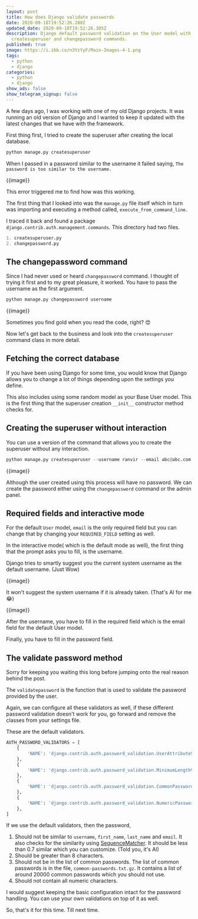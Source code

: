 ```yaml
---
layout: post
title: How does Django validate passwords
date: 2020-09-18T19:52:26.288Z
updated_date: 2020-09-18T19:52:26.305Z
description: Django default password validation on the User model with
  createsuperuser and changepassword commands.
published: true
image: https://i.ibb.co/n3YzYyF/Main-Images-4-1.png
tags:
  - python
  - django
categories:
  - python
  - django
show_ads: false
show_telegram_signup: false
---
```

A few days ago, I was working with one of my old Django projects. It was running an old version of Django and I wanted to keep it updated with the latest changes that we have with the framework.

First thing first, I tried to create the superuser after creating the local database.

```python
python manage.py createsuperuser
```

When I passed in a password similar to the username it failed saying, `The password is too similar to the username.`

{{image}}

This error triggered me to find how was this working.

The first thing that I looked into was the `manage.py` file itself which in turn was importing and executing a method called, `execute_from_command_line`.

I traced it back and found a package `django.contrib.auth.management.commands`. This directory had two files.

```python
1. createsuperuser.py
2. changepassword.py
```
## The changepassword command

Since I had never used or heard `changepassword` command. I thought of trying it first and to my great pleasure, it worked. You have to pass the username as the first argument.

```python
python manage.py changepassword username
```

{{image}}

Sometimes you find gold when you read the code, right? 😍

Now let's get back to the business and look into the `createsuperuser` command class in more detail.

## Fetching the correct database

If you have been using Django for some time, you would know that Django allows you to change a lot of things depending upon the settings you define.

This also includes using some random model as your Base User model. This is the first thing that the superuser creation `__init__` constructor method checks for.

## Creating the superuser without interaction

You can use a version of the command that allows you to create the superuser without any interaction.

```python
python manage.py createsuperuser --username ranvir --email abc@abc.com --no-input
```

{{image}}

Although the user created using this process will have no password. We can create the password either using the `changepassword` command or the admin panel.

## Required fields and interactive mode

For the default `User` model, `email` is the only required field but you can change that by changing your `REQUIRED_FIELD` setting as well.

In the interactive mode( which is the default mode as well), the first thing that the prompt asks you to fill, is the username.

Django tries to smartly suggest you the current system username as the default username. (Just Wow)

{{image}}

It won't suggest the system username if it is already taken. (That's AI for me 😂)

{{image}}

After the username, you have to fill in the required field which is the email field for the default User model.

Finally, you have to fill in the password field.

## The validate password method

Sorry for keeping you waiting this long before jumping onto the real reason behind the post.

The `validatepassword` is the function that is used to validate the password provided by the user.

Again, we can configure all these validators as well, if these different password validation doesn't work for you, go forward and remove the classes from your settings file.

These are the default validators.

```python
AUTH_PASSWORD_VALIDATORS = [
    {
        'NAME': 'django.contrib.auth.password_validation.UserAttributeSimilarityValidator',
    },
    {
        'NAME': 'django.contrib.auth.password_validation.MinimumLengthValidator',
    },
    {
        'NAME': 'django.contrib.auth.password_validation.CommonPasswordValidator',
    },
    {
        'NAME': 'django.contrib.auth.password_validation.NumericPasswordValidator',
    },
]
```
If we use the default validators, then the password,

1. Should not be similar to `username`, `first_name`, `last_name` and `email`. It also checks for the similarity using [SequenceMatcher](https://docs.python.org/2.4/lib/sequence-matcher.html). It should be less than 0.7 similar which you can customize. (Told you, it's AI)
2. Should be greater than 8 characters.
3. Should not be in the list of common passwords. The list of common passwords is in the file, `common-passwords.txt.gz`. It contains a list of around 20000 common passwords which you should not use.
4. Should not contain all numeric characters.

I would suggest keeping the basic configuration intact for the password handling. You can use your own validations on top of it as well.

So, that's it for this time. Till next time.